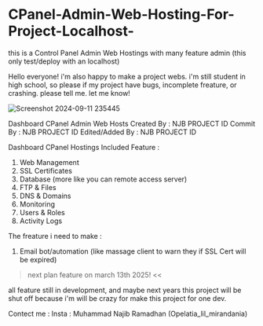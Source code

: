 # CPanel-Admin-Web-Hosting-For-Project-Localhost-
this is a Control Panel Admin Web Hostings with many feature admin (this only test/deploy with an localhost)

Hello everyone! i'm also happy to make a project webs. i'm still student in high school, so please if my project have bugs, incomplete freature, or crashing. please tell me. let me know!

![Screenshot 2024-09-11 235445](https://github.com/user-attachments/assets/05d7fada-e0fc-41e5-b179-92ecee2a6c36)

Dashboard CPanel Admin Web Hosts
Created By : NJB PROJECT ID
Commit By : NJB PROJECT ID
Edited/Added By : NJB PROJECT ID

Dashboard CPanel Hostings Included Feature :
1. Web Management
2. SSL Certificates
3. Database (more like you can remote access server)
4. FTP & Files
5. DNS & Domains
6. Monitoring
7. Users & Roles
8. Activity Logs

The freature i need to make :
1. Email bot/automation (like massage client to warn they if SSL Cert will be expired)
> next plan feature on march 13th 2025! <<

all feature still in development, and maybe next years this project will be shut off because i'm will be crazy for make this project for one dev.

Contect me : 
Insta : Muhammad Najib Ramadhan (Opelatia_lil_mirandania)
